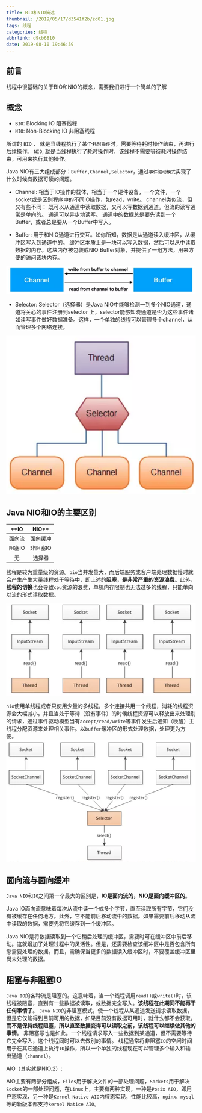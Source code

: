 ```yaml
---
title: BIO和NIO简述
thumbnail: /2019/05/17/d3541f2b/zd01.jpg
tags: 线程
categories: 线程
abbrlink: d9cb6810
date: 2019-08-10 19:46:59
---
```


## 前言

线程中很基础的关于BIO和NIO的概念，需要我们进行一个简单的了解

<!--More-->

## 概念

- `BIO`: Blocking IO  阻塞线程
- `NIO`: Non-Blocking IO 非阻塞线程

所谓的 `BIO` ， 就是当线程执行了某个`耗时操作`时，需要等待耗时操作结束，再进行后续操作。
 `NIO`, 就是当线程执行了耗时操作时，该线程不需要等待耗时操作结束，可用来执行其他操作。



Java NIO有三大组成部分：`Buffer,Channel,Selector`，通过`事件驱动模式`实现了什么时候有数据可读的问题。

- Channel: 相当于IO操作的载体，相当于一个硬件设备，一个文件，一个socket或是区别程序中的不同IO操作，如read，write。
  channel类似流，但又有些不同：
  既可以从通道中读取数据，又可以写数据到通道。但流的读写通常是单向的。
  通道可以异步地读写。
  通道中的数据总是要先读到一个Buffer，或者总是要从一个Buffer中写入。

- Buffer: 用于和NIO通道进行交互。如你所知，数据是从通道读入缓冲区，从缓冲区写入到通道中的。
  缓冲区本质上是一块可以写入数据，然后可以从中读取数据的内存。这块内存被包装成NIO Buffer对象，并提供了一组方法，用来方便的访问该块内存。

![1565440926112](BIO和NIOi简述/1565440926112.png)

- Selector: Selector（选择器）是Java NIO中能够检测一到多个NIO通道，通道将关心的事件注册到selector 上，selector能够知晓通道是否为这些事件诸如读写事件做好数据准备。这样，一个单独的线程可以管理多个channel，从而管理多个网络连接。

![1565440996818](BIO和NIOi简述/1565440996818.png)



## Java NIO和IO的主要区别

|  **IO  |  NIO**   |
| :----: | :------: |
| 面向流 | 面向缓冲 |
| 阻塞IO | 非阻塞IO |
|   无   |  选择器  |

线程是较为重量级的资源。`bio`当并发量大，而后端服务或客户端处理数据慢时就会产生产生大量线程处于等待中，即上述的**阻塞，是非常严重的资源浪费**。此外，**线程的切换**也会导致`cpu`资源的浪费，单机内存限制也无法过多的线程，只能单向以流的形式读取数据。

![1565441074765](BIO和NIOi简述/1565441074765.png)

`nio`使用单线程或者只使用少量的多线程，多个连接共用一个线程，消耗的线程资源会大幅减小。并且当处于等待（没有事件）的时候线程资源可以释放出来处理别的请求，通过事件驱动模型当有`accept/read/write`等事件发生后通知（唤醒）主线程分配资源来处理相关事件。以`buffer`缓冲区的形式处理数据，处理更为方便。
![1565441241721](BIO和NIOi简述/1565441241721.png)



## **面向流与面向缓冲**

`Java NIO`和`IO`之间第一个最大的区别是，**IO是面向流的，NIO是面向缓冲区的**。 

Java IO面向流意味着每次从流中读一个或多个字节，直至读取所有字节，它们没有被缓存在任何地方。此外，它不能前后移动流中的数据。如果需要前后移动从流中读取的数据，需要先将它缓存到一个缓冲区。

Java NIO是将数据读取到一个它稍后处理的缓冲区，需要时可在缓冲区中前后移动。这就增加了处理过程中的灵活性。但是，还需要检查该缓冲区中是否包含所有您需要处理的数据。而且，需确保当更多的数据读入缓冲区时，不要覆盖缓冲区里尚未处理的数据。

## **阻塞与非阻塞IO**

`Java IO`的各种流是阻塞的。这意味着，当一个线程调用`read()`或`write()`时，该线程被阻塞，直到有一些数据被读取，或数据完全写入。**该线程在此期间不能再干任何事情了**。 `Java NIO`的非阻塞模式，使一个线程从某通道发送请求读取数据，但是它仅能得到目前可用的数据，如果目前没有数据可用时，就什么都不会获取。**而不是保持线程阻塞，所以直至数据变得可以读取之前，该线程可以继续做其他的事情**。 非阻塞写也是如此。一个线程请求写入一些数据到某通道，但不需要等待它完全写入，这个线程同时可以去做别的事情。 线程通常将非阻塞`IO`的空闲时间用于在其它通道上执行`IO`操作，所以一个单独的线程现在可以管理多个输入和输出通道（`channel`）。

AIO（其实就是NIO.2）:

AIO主要有两部分组成，`Files`用于解决文件的一部处理问题，`Sockets`用于解决`Socket`的一部处理问题，在`Linux`上，主要有两种实现，一种是`Posix AIO`，即用户态实现，另一种是`Kernel Native AIO`内核态实现，性能比较高，`nginx、mysql`等的新版本都支持`kernel Natice AIO`。


